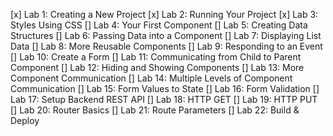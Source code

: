 [x] Lab 1: Creating a New Project
[x] Lab 2: Running Your Project
[x] Lab 3: Styles Using CSS
[] Lab 4: Your First Component
[] Lab 5: Creating Data Structures
[] Lab 6: Passing Data into a Component
[] Lab 7: Displaying List Data
[] Lab 8: More Reusable Components
[] Lab 9: Responding to an Event
[] Lab 10: Create a Form
[] Lab 11: Communicating from Child to Parent Component
[] Lab 12: Hiding and Showing Components
[] Lab 13: More Component Communication
[] Lab 14: Multiple Levels of Component Communication
[] Lab 15: Form Values to State
[] Lab 16: Form Validation
[] Lab 17: Setup Backend REST API
[] Lab 18: HTTP GET
[] Lab 19: HTTP PUT
[] Lab 20: Router Basics
[] Lab 21: Route Parameters
[] Lab 22: Build & Deploy